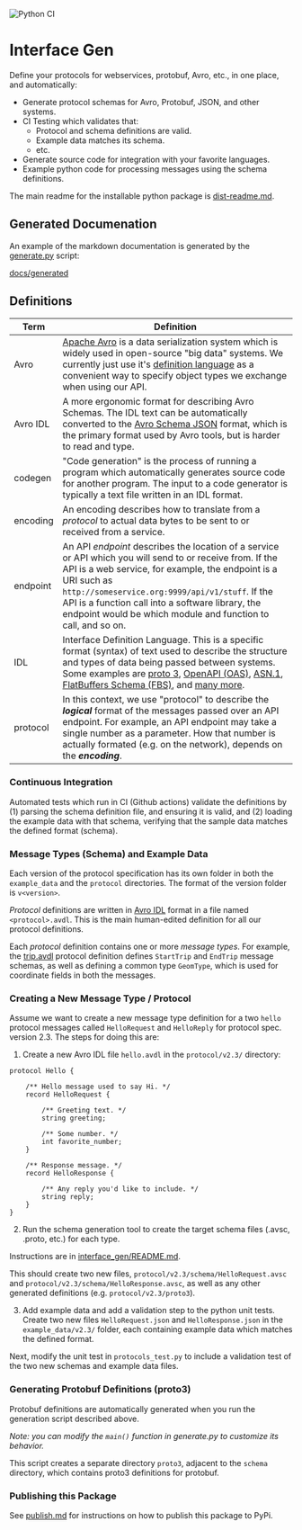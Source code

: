 
![Python CI](https://github.com/getditto/interface-gen/workflows/Python%20CI/badge.svg)

# Interface Gen

Define your protocols for webservices, protobuf, Avro, etc., in one place, and automatically:

- Generate protocol schemas for Avro, Protobuf, JSON, and other systems.
- CI Testing which validates that:
    - Protocol and schema definitions are valid.
    - Example data matches its schema.
    - etc.
- Generate source code for integration with your favorite languages.
- Example python code for processing messages using the schema definitions.

The main readme for the installable python package is [dist-readme.md](dist-readme.md).

## Generated Documenation

An example of the markdown documentation is generated by the [generate.py](interface_gen/generate.py) script:

[docs/generated](docs/generated/index.md)

## Definitions

| Term | Definition |
| --- | --- |
| Avro | [Apache Avro](http://https://avro.apache.org/) is a data serialization system which is widely used in open-source "big data" systems. We currently just use it's [definition language](https://avro.apache.org/docs/1.11.1/idl-language/) as a convenient way to specify object types we exchange when using our API. | 
| Avro IDL | A more ergonomic format for describing Avro Schemas. The IDL text can be automatically converted to the [Avro Schema JSON](https://avro.apache.org/docs/1.11.1/specification/) format, which is the primary format used by Avro tools, but is harder to read and type. |
| codegen | "Code generation" is the process of running a program which automatically generates source code for another program. The input to a code generator is typically a text file written in an IDL format. |
| encoding | An encoding describes how to translate from a *protocol* to actual data bytes to be sent to or received from a service. |
| endpoint | An API *endpoint* describes the location of a service or API which you will send to or receive from. If the API is a web service, for example, the endpoint is a URI such as `http://someservice.org:9999/api/v1/stuff`. If the API is a function call into a software library, the endpoint would be which module and function to call, and so on. |
| IDL | Interface Definition Language. This is a specific format (syntax) of text used to describe the structure and types of data being passed between systems. Some examples are [proto 3](https://protobuf.dev/programming-guides/proto3/), [OpenAPI (OAS)](https://swagger.io/specification/), [ASN.1](https://en.wikipedia.org/wiki/ASN.1), [FlatBuffers Schema (FBS)](https://flatbuffers.dev/flatbuffers_guide_writing_schema.html), and [many more](https://en.wikipedia.org/wiki/Interface_description_language). |
| protocol | In this context, we use "protocol" to describe the ***logical*** format of the messages passed over an API endpoint. For example, an API endpoint may take a single number as a parameter. How that number is actually formated (e.g. on the network), depends on the ***encoding***. |


### Continuous Integration

Automated tests which run in CI (Github actions) validate the definitions by
(1) parsing the schema definition file, and ensuring it is valid, and (2)
loading the example data with that schema, verifying that the sample data
matches the defined format (schema).

### Message Types (Schema) and Example Data

Each version of the protocol specification has its own folder in both the
`example_data` and the `protocol` directories. The format of the version folder
is `v<version>`.

*Protocol* definitions are written in
[Avro IDL](https://avro.apache.org/docs/1.11.1/specification/) format in a file
named `<protocol>.avdl`. This is the main human-edited definition for all our
protocol definitions.

Each *protocol* definition contains one or more *message types*. For example,
the [trip.avdl](protocol/v0.1-example/trip.avdl) protocol definition defines
`StartTrip` and `EndTrip` message schemas, as well as defining a common type
`GeomType`, which is used for coordinate fields in both the messages.

### Creating a New Message Type / Protocol

Assume we want to create a new message type definition for a two `hello`
protocol messages called `HelloRequest` and `HelloReply` for protocol spec.
version 2.3. The steps for doing this are:

1. Create a new Avro IDL file `hello.avdl` in the `protocol/v2.3/` directory:

```
protocol Hello {

    /** Hello message used to say Hi. */
    record HelloRequest {

        /** Greeting text. */
        string greeting;

        /** Some number. */
        int favorite_number;
    }

    /** Response message. */
    record HelloResponse {

        /** Any reply you'd like to include. */
        string reply;
    }
}
```

2. Run the schema generation tool to create the target schema files (.avsc, .proto, etc.)
for each type.

Instructions are in [interface_gen/README.md](interface_gen/README.md).

This should create two new files, `protocol/v2.3/schema/HelloRequest.avsc` and
`protocol/v2.3/schema/HelloResponse.avsc`, as well as any other generated
definitions (e.g. `protocol/v2.3/proto3`).

3. Add example data and add a validation step to the python unit tests. Create
two new files `HelloRequest.json` and `HelloResponse.json` in the
`example_data/v2.3/` folder, each containing example data which matches the
defined format.

 Next, modify the unit test in `protocols_test.py` to include a
 validation test of the two new schemas and example data files.

### Generating Protobuf Definitions (proto3)

Protobuf definitions are automatically generated when you run the generation
script described above.

*Note: you can modify the `main()` function in generate.py to customize its behavior.*

This script creates a separate directory `proto3`, adjacent to the `schema`
directory, which contains proto3 definitions for protobuf.

### Publishing this Package

See [publish.md](publish.md) for instructions on how to publish this package to PyPi.
